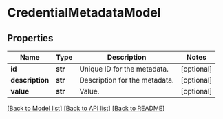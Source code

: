# CredentialMetadataModel

## Properties
Name | Type | Description | Notes
------------ | ------------- | ------------- | -------------
**id** | **str** | Unique ID for the metadata. | [optional] 
**description** | **str** | Description for the metadata. | [optional] 
**value** | **str** | Value. | [optional] 

[[Back to Model list]](../README.md#documentation-for-models) [[Back to API list]](../README.md#documentation-for-api-endpoints) [[Back to README]](../README.md)

